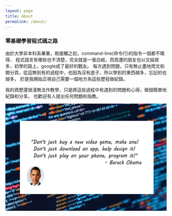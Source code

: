 ```yaml
---
layout: page
title: About
permalink: /about/
---
```



### 零基礎學習程式碼之路

由於大學非本科系畢業，剛接觸之初，command-line(命令行)的指令一個都不曉得、
程式語言有哪些也不清楚，完全就是一張白紙，而周遭的朋友也以文組居多，初學的路上，google成了最好的戰友。
每次遇到問題，只有無止盡地爬文和開分頁，從這無到有的過程中，也因為沒有底子，所以學到的東西越多，忘記的也越多，
於是我開始正視自己需要一個地方為這些歷程做紀錄。

我的資歷還很淺無法作教學，只是將這些過程中有遇到的問題和心得，做個簡單地紀錄和分享。
也歡迎有人提出任何問題和指教。



![Post](/images/obama.jpg)




